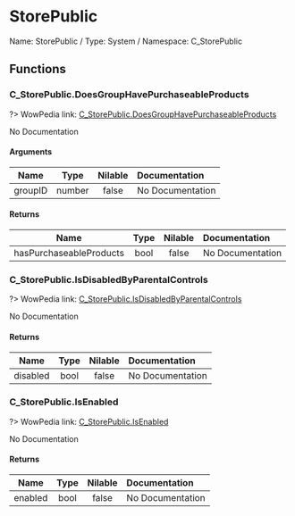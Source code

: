 # StorePublic

Name: StorePublic / Type: System / Namespace: C_StorePublic

## Functions

### C_StorePublic.DoesGroupHavePurchaseableProducts
?> WowPedia link: [C_StorePublic.DoesGroupHavePurchaseableProducts](https://wow.gamepedia.com/API_C_StorePublic.DoesGroupHavePurchaseableProducts)

No Documentation

#### Arguments
|Name|Type|Nilable|Documentation|
|:---:|:---:|:---:|:---|
|groupID|number|false|No Documentation|
#### Returns
|Name|Type|Nilable|Documentation|
|:---:|:---:|:---:|:---|
|hasPurchaseableProducts|bool|false|No Documentation|
### C_StorePublic.IsDisabledByParentalControls
?> WowPedia link: [C_StorePublic.IsDisabledByParentalControls](https://wow.gamepedia.com/API_C_StorePublic.IsDisabledByParentalControls)

No Documentation

#### Returns
|Name|Type|Nilable|Documentation|
|:---:|:---:|:---:|:---|
|disabled|bool|false|No Documentation|
### C_StorePublic.IsEnabled
?> WowPedia link: [C_StorePublic.IsEnabled](https://wow.gamepedia.com/API_C_StorePublic.IsEnabled)

No Documentation

#### Returns
|Name|Type|Nilable|Documentation|
|:---:|:---:|:---:|:---|
|enabled|bool|false|No Documentation|
